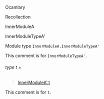 Ocamlary

Recollection

InnerModuleA

InnerModuleTypeA'

Module type `InnerModuleA.InnerModuleTypeA'`

This comment is for `InnerModuleTypeA'`.

<a id="type-t"></a>

###### type t =

> [InnerModuleA'.t](Ocamlary.Recollection.InnerModuleA.InnerModuleA'.md#type-t)

This comment is for `t`.

